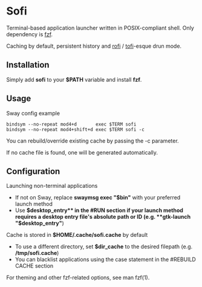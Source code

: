 # Sofi

Terminal-based application launcher written in POSIX-compliant shell. Only
dependency is [fzf](https://github.com/junegunn/fzf).

Caching by default, persistent history and
[rofi](https://github.com/davatorium/rofi) /
[tofi](https://github.com/philj56/tofi)-esque drun mode.

## Installation

Simply add **sofi** to your **$PATH** variable and install **fzf**.

## Usage

Sway config example

    bindsym --no-repeat mod4+d       exec $TERM sofi
    bindsym --no-repeat mod4+shift+d exec $TERM sofi -c

You can rebuild/override existing cache by passing the -c parameter.

If no cache file is found, one will be generated automatically.

## Configuration

Launching non-terminal applications
* If not on Sway, replace **swaymsg exec "$bin"** with your preferred launch
method
* Use **$desktop_entry** in the #RUN section if your launch method requires a
desktop entry file's absolute path or ID (e.g. **gtk-launch "$desktop_entry"**)

Cache is stored in **$HOME/.cache/sofi.cache** by default
* To use a different directory,  set **$dir_cache** to the desired filepath
(e.g. **/tmp/sofi.cache**)
* You can blacklist applications using the case statement in the #REBUILD CACHE
section

For theming and other fzf-related options, see man fzf(1).
